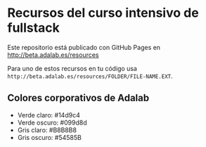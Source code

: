 # Recursos del curso intensivo de fullstack

Este repositorio está publicado con GitHub Pages en http://beta.adalab.es/resources

Para uno de estos recursos en tu código usa `http://beta.adalab.es/resources/FOLDER/FILE-NAME.EXT`.

## Colores corporativos de Adalab

- Verde claro: #14d9c4
- Verde oscuro: #099d8d
- Gris claro: #B8B8B8
- Gris oscuro: #54585B

